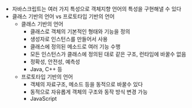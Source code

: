 - 자바스크립트는 여러 가지 특성으로 객체지향 언어의 특성을 구현해낼 수 있다
- 클래스 기반의 언어 vs 프로토타입 기반의 언어
    - 클래스 기반의 언어
        - 클래스로 객체의 기본적인 형태와 기능을 정의
        - 생성자로 인스턴스를 만들어서 사용
        - 클래스에 정의된 메소드로 여러 기능 수행
        - 모든 인스턴스가 클래스에 정의된 대로 같은 구조, 런타임에 바꿀수 없음
        - 정확성, 안전성, 예측성
        - Java, C++ 등
    - 프로토타입 기반의 언어
        - 객체의 자료구조, 메소드 등을 동적으로 바꿀수 있다
        - 동적으로 자유롭게 객체의 구조와 동작 방식 변경 가능
        -  JavaScript